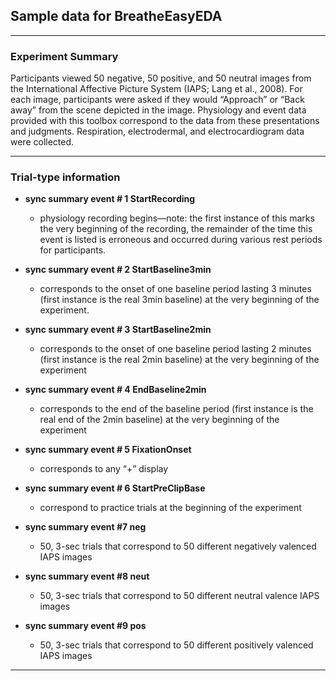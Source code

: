 ## Sample data for BreatheEasyEDA


-----------------------------
### Experiment Summary 


Participants viewed 50 negative, 50 positive, and 50 neutral images from the 
International Affective Picture System (IAPS; Lang et al., 2008). For each image, 
participants were asked if they would “Approach” or “Back away” from the scene depicted 
in the image. Physiology and event data provided with this toolbox correspond to the data 
from these presentations and judgments. Respiration, electrodermal, and electrocardiogram 
data were collected. 


-----------------------------
### Trial-type information  



* __sync summary event # 1 StartRecording__
  * physiology recording begins—note: the first instance of this marks the very beginning 
  of the recording, the remainder of the time this event is listed is erroneous and 
  occurred during various rest periods for participants.
  
* __sync summary event # 2 StartBaseline3min__
  * corresponds to the onset of one baseline period lasting 3 minutes (first instance is 
  the real 3min baseline) at the very beginning of the experiment.

* __sync summary event # 3 StartBaseline2min__
  * corresponds to the onset of one baseline period lasting 2 minutes (first instance 
  is the real 2min baseline) at the very beginning of the experiment

* __sync summary event # 4 EndBaseline2min__
  * corresponds to the end of the baseline period (first instance is the real end of the 
  2min baseline) at the very beginning of the experiment

* __sync summary event # 5 FixationOnset__
  * corresponds to any “+” display 

* __sync summary event # 6 StartPreClipBase__
  * correspond to practice trials at the beginning of the experiment 

* __sync summary event #7 neg__
  * 50, 3-sec trials that correspond to 50 different negatively valenced  IAPS images 
  
* __sync summary event #8 neut__
  * 50, 3-sec trials that correspond to 50 different neutral valence IAPS images 
  
* __sync summary event #9 pos__
  * 50, 3-sec trials that correspond to 50 different positively valenced IAPS images  

-----------------------------
